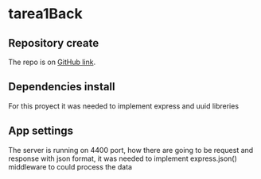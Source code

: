 # tarea1Back

## Repository create
The repo is on [GitHub link](https://github.com/javierportillar/tarea1Back).

## Dependencies install
For this proyect it was needed to implement express and uuid libreries

## App settings
The server is running on 4400 port, how there are going to be request and response with json format, it was needed to implement express.json() middleware to could process the data